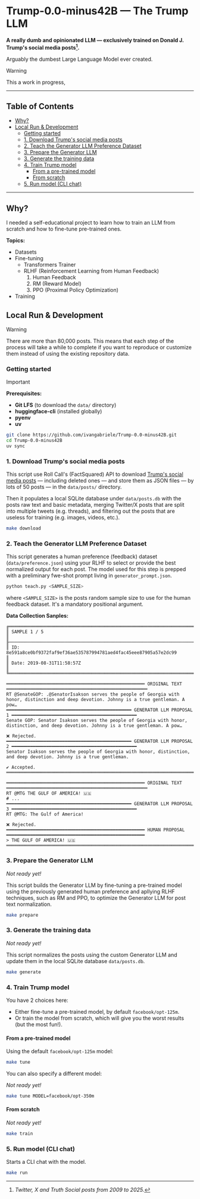 # Trump-0.0-minus42B — The Trump LLM

**A really dumb and opinionated LLM — exclusively trained on Donald J. Trump's social media posts[^note].**

Arguably the dumbest Large Language Model ever created.

> [!WARNING]  
> This a work in progress,

[^note]: _Twitter, X and Truth Social posts from 2009 to 2025._

---

## Table of Contents

- [Why?](#why)
- [Local Run \& Development](#local-run--development)
  - [Getting started](#getting-started)
  - [1. Download Trump's social media posts](#1-download-trumps-social-media-posts)
  - [2. Teach the Generator LLM Preference Dataset](#2-teach-the-generator-llm-preference-dataset)
  - [3. Prepare the Generator LLM](#3-prepare-the-generator-llm)
  - [3. Generate the training data](#3-generate-the-training-data)
  - [4. Train Trump model](#4-train-trump-model)
    - [From a pre-trained model](#from-a-pre-trained-model)
    - [From scratch](#from-scratch)
  - [5. Run model (CLI chat)](#5-run-model-cli-chat)

---

## Why?

I needed a self-educational project to learn how to train an LLM from scratch and how to fine-tune pre-trained ones.

**Topics:**

- Datasets
- Fine-tuning
  - Transformers Trainer
  - RLHF (Reinforcement Learning from Human Feedback)
    1. Human Feedback
    2. RM (Reward Model)
    3. PPO (Proximal Policy Optimization)
- Training

## Local Run & Development

> [!WARNING]  
> There are more than 80,000 posts. This means that each step of the process will take a while to complete if you want to
> reproduce or customize them instead of using the existing repository data.

### Getting started

> [!IMPORTANT]  
> **Prerequisites:**
> - **Git LFS** (to download the `data/` directory)
> - **huggingface-cli** (installed globally)
> - **pyenv**
> - **uv**

```sh
git clone https://github.com/ivangabriele/Trump-0.0-minus42B.git
cd Trump-0.0-minus42B
uv sync
```

### 1. Download Trump's social media posts

This script use Roll Call's (FactSquared) API to download [Trump's social media
posts](https://rollcall.com/factbase-twitter/?platform=all&sort=date&sort_order=asc&page=1) — including deleted ones —
and store them as JSON files — by lots of 50 posts — in the `data/posts/` directory. 

Then it populates a local SQLite database under `data/posts.db` with the posts raw text and basic metadata, merging
Twitter/X posts that are split into multiple tweets (e.g. threads), and filtering out the posts that are useless for
training (e.g. images, videos, etc.).

```sh
make download
```

### 2. Teach the Generator LLM Preference Dataset

This script generates a human preference (feedback) dataset (`data/preference.json`) using your RLHF to select or
provide the best normalized output for each post. The model used for this step is prepped with a preliminary fwe-shot
prompt living in `generator_prompt.json`.

```sh
python teach.py <SAMPLE_SIZE>
```

where `<SAMPLE_SIZE>` is the posts random sample size to use for the human feedback dataset. It's a mandatory positional
argument.

**Data Collection Sanples:**

```text
╔══════════════════════════════════════════════════════════════════════════════════════════════════════════════════════╗
║ SAMPLE 1 / 5                                                                                                         ║
╟──────────────────────────────────────────────────────────────────────────────────────────────────────────────────────╢
║ ID:   8e591a8ce0bf9372faf9ef36ae535787994781aed4fac45eee87905a57e2dc99                                               ║
║ Date: 2019-08-31T11:58:57Z                                                                                           ║
╚══════════════════════════════════════════════════════════════════════════════════════════════════════════════════════╝

════════════════════════════════════════════════════ ORIGINAL TEXT ═════════════════════════════════════════════════════
RT @SenateGOP: .@SenatorIsakson serves the people of Georgia with honor, distinction and deep devotion. Johnny is a true gentleman. A pow…
━━━━━━━━━━━━━━━━━━━━━━━━━━━━━━━━━━━━━━━━━━━━━━━ GENERATOR LLM PROPOSAL 1 ━━━━━━━━━━━━━━━━━━━━━━━━━━━━━━━━━━━━━━━━━━━━━━━
Senate GOP: Senator Isakson serves the people of Georgia with honor, distinction, and deep devotion. Johnny is a true gentleman. A pow…

❌ Rejected.                                                                    
━━━━━━━━━━━━━━━━━━━━━━━━━━━━━━━━━━━━━━━━━━━━━━━ GENERATOR LLM PROPOSAL 2 ━━━━━━━━━━━━━━━━━━━━━━━━━━━━━━━━━━━━━━━━━━━━━━━
Senator Isakson serves the people of Georgia with honor, distinction, and deep devotion. Johnny is a true gentleman.

✔️ Accepted.                                                                    
════════════════════════════════════════════════════════════════════════════════════════════════════════════════════════
```

```text
════════════════════════════════════════════════════ ORIGINAL TEXT ═════════════════════════════════════════════════════
RT @MTG THE GULF OF AMERICA! 🇺🇸
# ...
━━━━━━━━━━━━━━━━━━━━━━━━━━━━━━━━━━━━━━━━━━━━━━━ GENERATOR LLM PROPOSAL 3 ━━━━━━━━━━━━━━━━━━━━━━━━━━━━━━━━━━━━━━━━━━━━━━━
RT @MTG: The Gulf of America!

❌ Rejected.                                                                    
━━━━━━━━━━━━━━━━━━━━━━━━━━━━━━━━━━━━━━━━━━━━━━━━━━━━ HUMAN PROPOSAL ━━━━━━━━━━━━━━━━━━━━━━━━━━━━━━━━━━━━━━━━━━━━━━━━━━━━
> THE GULF OF AMERICA! 🇺🇸
════════════════════════════════════════════════════════════════════════════════════════════════════════════════════════
```

### 3. Prepare the Generator LLM

_Not ready yet!_

This script builds the Generator LLM by fine-tuning a pre-trained model using the previously generated human preference
and apllying RLHF techniques, such as RM and PPO, to optimize the Generator LLM for post text normalization.

```sh
make prepare
```

### 3. Generate the training data

_Not ready yet!_

This script normalizes the posts using the custom Generator LLM and update them in the local SQLite database
`data/posts.db`.


```sh
make generate
```

### 4. Train Trump model

You have 2 choices here:
- Either fine-tune a pre-trained model, by default `facebook/opt-125m`.
- Or train the model from scratch, which will give you the worst results (but the most fun!).

#### From a pre-trained model

Using the default `facebook/opt-125m` model:

```sh
make tune
```

You can also specify a different model:

_Not ready yet!_

```sh
make tune MODEL=facebook/opt-350m
```

#### From scratch

_Not ready yet!_

```sh
make train
```

### 5. Run model (CLI chat)

Starts a CLI chat with the model.

```sh
make run
```
